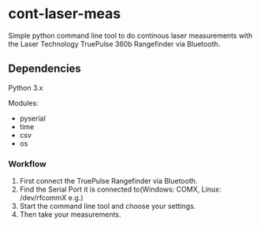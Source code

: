 # cont-laser-meas

Simple python command line tool to do continous laser measurements with the Laser Technology TruePulse 360b Rangefinder via Bluetooth.

## Dependencies

Python 3.x

Modules:
- pyserial
- time
- csv
- os

### Workflow

1. First connect the TruePulse Rangefinder via Bluetooth. 
2. Find the Serial Port it is connected to(Windows: COMX, Linux: /dev/rfcommX e.g.)
3. Start the command line tool and choose your settings. 
4. Then take your measurements.
